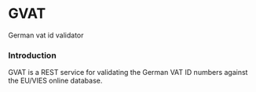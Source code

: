 # GVAT
German vat id validator

### Introduction

GVAT is a REST service for validating the German VAT ID numbers against the EU/VIES online database.

